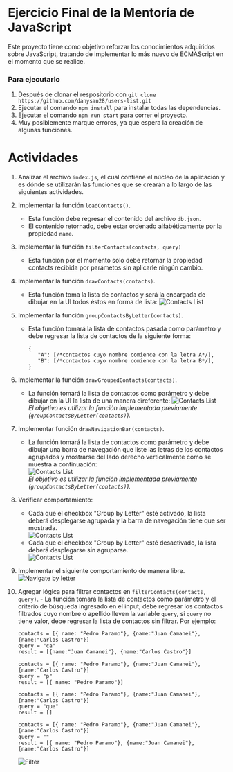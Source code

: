 # Ejercicio Final de la Mentoría de JavaScript

Este proyecto tiene como objetivo reforzar los conocimientos adquiridos sobre JavaScript, tratando de implementar lo más nuevo de ECMAScript en el momento que se realice.

### Para ejecutarlo

1. Después de clonar el respositorio con `git clone https://github.com/danysan28/users-list.git`
2. Ejecutar el comando `npm install` para instalar todas las dependencias.
3. Ejecutar el comando `npm run start` para correr el proyecto.
4. Muy posiblemente marque errores, ya que espera la creación de algunas funciones.

# Actividades

1. Analizar el archivo `index.js`, el cual contiene el núcleo de la aplicación y es dónde se utilizarán las funciones que se crearán a lo largo de las siguientes actividades.
2. Implementar la función `loadContacts()`.
   - Esta función debe regresar el contenido del archivo `db.json`.
   - El contenido retornado, debe estar ordenado alfabéticamente por la propiedad `name`.
3. Implementar la función `filterContacts(contacts, query)`
   - Esta función por el momento solo debe retornar la propiedad contacts recibida por parámetos sin aplicarle ningún cambio.
4. Implementar la función `drawContacts(contacts)`.
   - Esta función toma la lista de contactos y será la encargada de dibujar en la UI todos éstos en forma de lista:
     ![Contacts List](public\ejercicio-final-raw-js_2.png)
5. Implementar la función `groupContactsByLetter(contacts)`.
   - Esta función tomará la lista de contactos pasada como parámetro y debe regresar la lista de contactos de la siguiente forma:
     ```
     {
        "A": [/*contactos cuyo nombre comience con la letra A*/],
        "B": [/*contactos cuyo nombre comience con la letra B*/],
     }
     ```
6. Implementar la función `drawGroupedContacts(contacts)`.
   - La función tomará la lista de contactos como parámetro y debe dibujar en la UI la lista de una manera direferente:
     ![Contacts List](public\ejercicio-final-raw-js.png)  
     _El objetivo es utilizar la función implementada previamente (`groupContactsByLetter(contacts)`)._
7. Implementar función `drawNavigationBar(contacts)`.
   - La función tomará la lista de contactos como parámetro y debe dibujar una barra de navegación que liste las letras de los contactos agrupados y mostrarse del lado derecho verticalmente como se muestra a continuación:  
     ![Contacts List](public\ejercicio-final-raw-js.png)  
     _El objetivo es utilizar la función implementada previamente (`groupContactsByLetter(contacts)`)._
8. Verificar comportamiento:
   - Cada que el checkbox "Group by Letter" esté activado, la lista deberá desplegarse agrupada y la barra de navegación tiene que ser mostrada.  
     ![Contacts List](public\ejercicio-final-raw-js.png)
   - Cada que el checkbox "Group by Letter" esté desactivado, la lista deberá desplegarse sin agruparse.  
     ![Contacts List](public\ejercicio-final-raw-js_2.png)
9. Implementar el siguiente comportamiento de manera libre.  
   ![Navigate by letter](public\ejercicio-final-raw-js_navegar.gif)
10. Agregar lógica para filtrar contactos en `filterContacts(contacts, query)`. - La función tomará la lista de contactos como parámetro y el criterio de búsqueda ingresado en el input, debe regresar los contactos filtrados cuyo nombre o apellido lleven la variable `query`, si `query` no tiene valor, debe regresar la lista de contactos sin filtrar.
    Por ejemplo:

    ```
    contacts = [{ name: "Pedro Paramo"}, {name:"Juan Camanei"}, {name:"Carlos Castro"}]
    query = "ca"
    result = [{name:"Juan Camanei"}, {name:"Carlos Castro"}]

    contacts = [{ name: "Pedro Paramo"}, {name:"Juan Camanei"}, {name:"Carlos Castro"}]
    query = "p"
    result = [{ name: "Pedro Paramo"}]

    contacts = [{ name: "Pedro Paramo"}, {name:"Juan Camanei"}, {name:"Carlos Castro"}]
    query = "que"
    result = []

    contacts = [{ name: "Pedro Paramo"}, {name:"Juan Camanei"}, {name:"Carlos Castro"}]
    query = ""
    result = [{ name: "Pedro Paramo"}, {name:"Juan Camanei"}, {name:"Carlos Castro"}]
    ```

    ![Filter](public\ejercicio-final-raw-js_filtrar.gif)
